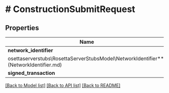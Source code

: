 # # ConstructionSubmitRequest

## Properties

Name | Type | Description | Notes
------------ | ------------- | ------------- | -------------
**network_identifier** | [**\melmccannosettaserverstubs\RosettaServerStubsModel\NetworkIdentifier**](NetworkIdentifier.md) |  | 
**signed_transaction** | **string** |  | 

[[Back to Model list]](../../README.md#documentation-for-models) [[Back to API list]](../../README.md#documentation-for-api-endpoints) [[Back to README]](../../README.md)


